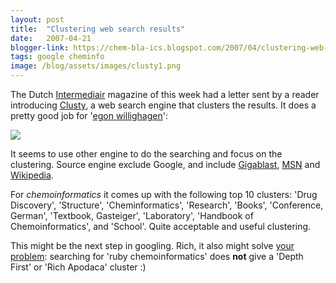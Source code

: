 ```yaml
---
layout: post
title:  "Clustering web search results"
date:   2007-04-21
blogger-link: https://chem-bla-ics.blogspot.com/2007/04/clustering-web-search-results.html
tags: google cheminfo
image: /blog/assets/images/clusty1.png
---
```


The Dutch [Intermediair](http://www.intermediair.nl/) magazine of this week had a letter sent by a reader introducing
[Clusty](http://clusty.com/), a web search engine that clusters the results. It does a pretty good job for
'[egon willighagen](http://clusty.com/search?input-form=clusty-simple&v%3Asources=webplus&query=egon+willighagen)':

![](/blog/assets/images/clusty1.png)

It seems to use other engine to do the searching and focus on the clustering. Source engine exclude Google, and include
[Gigablast](http://gigablast.com/), [MSN](http://www.msn.com/) and [Wikipedia](http://wikipedia.org/).

For *chemoinformatics* it comes up with the following top 10 clusters: 'Drug Discovery', 'Structure', 'Cheminformatics',
'Research', 'Books', 'Conference, German', 'Textbook, Gasteiger', 'Laboratory', 'Handbook of Chemoinformatics', and
'School'. Quite acceptable and useful clustering.

This might be the next step in googling. Rich, it also might solve [your problem](http://depth-first.com/articles/2007/04/20/self-referential):
searching for 'ruby chemoinformatics' does **not** give a 'Depth First' or 'Rich Apodaca' cluster :)
